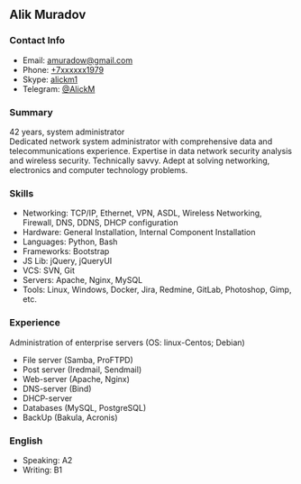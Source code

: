 ## Alik Muradov
### Contact Info
 - Email: [amuradow@gmail.com](mailto:amuradow@gmail.com)
 - Phone: [+7xxxxxx1979](tel:++7xxxxxx1979)
 - Skype: [alickm1](skype:alickm1?call) 
 - Telegram: [@AlickM](https://t.me/AlickM)
 
### Summary
   42 years, system administrator  
   Dedicated network system administrator with comprehensive data and telecommunications experience. Expertise in data network    security analysis and wireless security. Technically savvy. Adept at solving networking, electronics and computer technology    problems.

### Skills
 - Networking: TCP/IP, Ethernet, VPN, ASDL, Wireless Networking, Firewall, DNS, DDNS, DHCP configuration
 - Hardware: General Installation, Internal Component Installation
 - Languages: Python, Bash
 - Frameworks: Bootstrap
 - JS Lib: jQuery, jQueryUI
 - VCS: SVN, Git
 - Servers: Apache, Nginx, MySQL
 - Tools: Linux, Windows, Docker, Jira, Redmine, GitLab, Photoshop, Gimp, etc.

### Experience
 Administration of enterprise servers (OS: linux-Centos; Debian)
 - File server (Samba, ProFTPD)
 - Post server (Iredmail, Sendmail)
 - Web-server (Apache, Nginx)
 - DNS-server (Bind)
 - DHCP-server
 - Databases (MySQL, PostgreSQL)
 - BackUp (Bakula, Acronis)

### English 
 - Speaking: A2
 - Writing: B1
